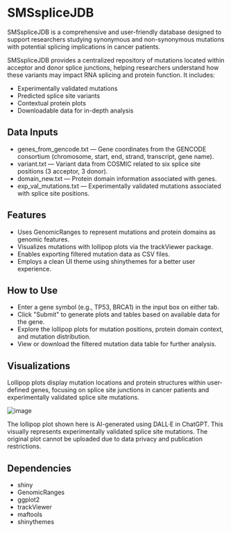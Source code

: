# SMSspliceJDB
SMSspliceJDB is a comprehensive and user-friendly database designed to support researchers studying synonymous and non-synonymous mutations with potential splicing implications in cancer patients.

SMSspliceJDB provides a centralized repository of mutations located within acceptor and donor splice junctions, helping researchers understand how these variants may impact RNA splicing and protein function. It includes:

- Experimentally validated mutations
- Predicted splice site variants
- Contextual protein plots
- Downloadable data for in-depth analysis

## Data Inputs
- genes_from_gencode.txt — Gene coordinates from the GENCODE consortium (chromosome, start, end, strand, transcript, gene name).
- variant.txt — Variant data from COSMIC related to six splice site positions (3 acceptor, 3 donor).
- domain_new.txt — Protein domain information associated with genes.
- exp_val_mutations.txt — Experimentally validated mutations associated with splice site positions.

## Features
- Uses GenomicRanges to represent mutations and protein domains as genomic features.
- Visualizes mutations with lollipop plots via the trackViewer package.
- Enables exporting filtered mutation data as CSV files.
- Employs a clean UI theme using shinythemes for a better user experience.

## How to Use
- Enter a gene symbol (e.g., TP53, BRCA1) in the input box on either tab.
- Click "Submit" to generate plots and tables based on available data for the gene.
- Explore the lollipop plots for mutation positions, protein domain context, and mutation distribution.
- View or download the filtered mutation data table for further analysis.

## Visualizations
Lollipop plots display mutation locations and protein structures within user-defined genes, focusing on splice site junctions in cancer patients and experimentally validated splice site mutations.

![image](https://github.com/user-attachments/assets/08c202a0-91d6-4686-99c5-e669be7f5710)

The lollipop plot shown here is AI-generated using DALL·E in ChatGPT. This visually represents experimentally validated splice site mutations. The original plot cannot be uploaded due to data privacy and publication restrictions.

## Dependencies
- shiny
- GenomicRanges
- ggplot2
- trackViewer
- maftools
- shinythemes


